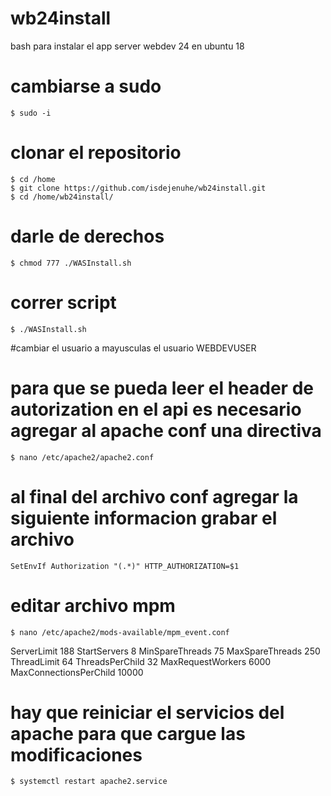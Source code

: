 # wb24install
bash para instalar el app server webdev 24 en ubuntu 18

# cambiarse a sudo
    $ sudo -i
# clonar el repositorio
    $ cd /home
    $ git clone https://github.com/isdejenuhe/wb24install.git
    $ cd /home/wb24install/
# darle de derechos
    $ chmod 777 ./WASInstall.sh
# correr script
    $ ./WASInstall.sh

#cambiar el usuario a mayusculas el usuario WEBDEVUSER

# para que se pueda leer el header de autorization en el api es necesario agregar al apache conf una directiva
    $ nano /etc/apache2/apache2.conf
    
# al final del archivo conf agregar la siguiente informacion grabar el archivo
    SetEnvIf Authorization "(.*)" HTTP_AUTHORIZATION=$1

# editar archivo mpm
    $ nano /etc/apache2/mods-available/mpm_event.conf

<IfModule mpm_event_module>
        ServerLimit             188
        StartServers            8
        MinSpareThreads         75
        MaxSpareThreads         250
        ThreadLimit             64
        ThreadsPerChild         32
        MaxRequestWorkers       6000
        MaxConnectionsPerChild  10000
</IfModule>

# hay que reiniciar el servicios del apache para que cargue las modificaciones
    $ systemctl restart apache2.service
